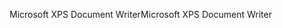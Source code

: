 <span data-ttu-id="9f94c-101">Microsoft XPS Document Writer</span><span class="sxs-lookup"><span data-stu-id="9f94c-101">Microsoft XPS Document Writer</span></span>